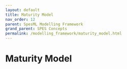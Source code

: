 ```yaml
---
layout: default
title: Maturity Model
nav_order: 12
parent: SpesML Modelling Framework
grand_parent: SPES Concepts
permalink: /modelling_framework/maturity_model.html
---
```

# Maturity Model
